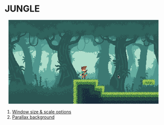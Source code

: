 # JUNGLE

<p align="center">
  <img src="https://github.com/antonKalinin/jungle/blob/master/assets/progress.gif?raw=true" width="480" />
</p>

1. [Window size & scale options](https://github.com/antonKalinin/jungle/tree/1-window-options)
1. [Parallax background](https://github.com/antonKalinin/jungle/tree/2-parallax-background)
